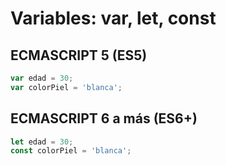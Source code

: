 # Variables: var, let, const

## ECMASCRIPT 5 (ES5)
```js
var edad = 30;
var colorPiel = 'blanca';
```

## ECMASCRIPT 6 a más (ES6+)
```js
let edad = 30;
const colorPiel = 'blanca';
```
